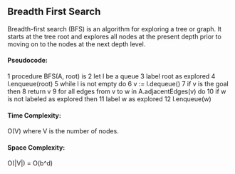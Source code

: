 ## Breadth First Search

Breadth-first search (BFS) is an algorithm for exploring a tree or graph.
It starts at the tree root and explores all nodes at the present depth prior to moving on to the nodes at the next depth level.

#### Pseudocode:


 1  procedure BFS(A, root) is
 2      let l be a queue
 3      label root as explored
 4      l.enqueue(root)
 5      while l is not empty do
 6          v := l.dequeue()
 7          if v is the goal then
 8              return v
 9          for all edges from v to w in A.adjacentEdges(v) do
10              if w is not labeled as explored then
11                  label w as explored
12                  l.enqueue(w)

#### Time Complexity:
O(V) where V is the number of nodes.
#### Space Complexity:
O(|V|) = O(b^d)


